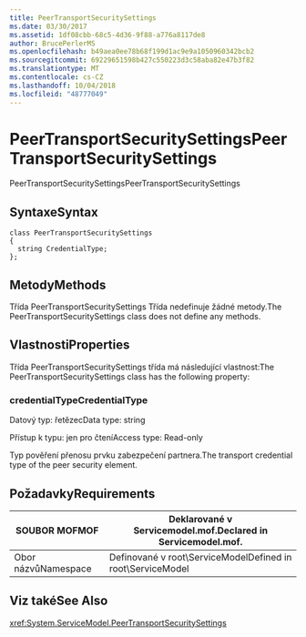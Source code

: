 ```yaml
---
title: PeerTransportSecuritySettings
ms.date: 03/30/2017
ms.assetid: 1df08cbb-68c5-4d36-9f88-a776a8117de8
author: BrucePerlerMS
ms.openlocfilehash: b49aea0ee78b68f199d1ac9e9a1050960342bcb2
ms.sourcegitcommit: 69229651598b427c550223d3c58aba82e47b3f82
ms.translationtype: MT
ms.contentlocale: cs-CZ
ms.lasthandoff: 10/04/2018
ms.locfileid: "48777049"
---
```

# <a name="peertransportsecuritysettings"></a><span data-ttu-id="766d4-102">PeerTransportSecuritySettings</span><span class="sxs-lookup"><span data-stu-id="766d4-102">PeerTransportSecuritySettings</span></span>
<span data-ttu-id="766d4-103">PeerTransportSecuritySettings</span><span class="sxs-lookup"><span data-stu-id="766d4-103">PeerTransportSecuritySettings</span></span>  
  
## <a name="syntax"></a><span data-ttu-id="766d4-104">Syntaxe</span><span class="sxs-lookup"><span data-stu-id="766d4-104">Syntax</span></span>  
  
```  
class PeerTransportSecuritySettings  
{  
  string CredentialType;  
};  
```  
  
## <a name="methods"></a><span data-ttu-id="766d4-105">Metody</span><span class="sxs-lookup"><span data-stu-id="766d4-105">Methods</span></span>  
 <span data-ttu-id="766d4-106">Třída PeerTransportSecuritySettings Třída nedefinuje žádné metody.</span><span class="sxs-lookup"><span data-stu-id="766d4-106">The PeerTransportSecuritySettings class does not define any methods.</span></span>  
  
## <a name="properties"></a><span data-ttu-id="766d4-107">Vlastnosti</span><span class="sxs-lookup"><span data-stu-id="766d4-107">Properties</span></span>  
 <span data-ttu-id="766d4-108">Třída PeerTransportSecuritySettings třída má následující vlastnost:</span><span class="sxs-lookup"><span data-stu-id="766d4-108">The PeerTransportSecuritySettings class has the following property:</span></span>  
  
### <a name="credentialtype"></a><span data-ttu-id="766d4-109">credentialType</span><span class="sxs-lookup"><span data-stu-id="766d4-109">CredentialType</span></span>  
 <span data-ttu-id="766d4-110">Datový typ: řetězec</span><span class="sxs-lookup"><span data-stu-id="766d4-110">Data type: string</span></span>  
  
 <span data-ttu-id="766d4-111">Přístup k typu: jen pro čtení</span><span class="sxs-lookup"><span data-stu-id="766d4-111">Access type: Read-only</span></span>  
  
 <span data-ttu-id="766d4-112">Typ pověření přenosu prvku zabezpečení partnera.</span><span class="sxs-lookup"><span data-stu-id="766d4-112">The transport credential type of the peer security element.</span></span>  
  
## <a name="requirements"></a><span data-ttu-id="766d4-113">Požadavky</span><span class="sxs-lookup"><span data-stu-id="766d4-113">Requirements</span></span>  
  
|<span data-ttu-id="766d4-114">SOUBOR MOF</span><span class="sxs-lookup"><span data-stu-id="766d4-114">MOF</span></span>|<span data-ttu-id="766d4-115">Deklarované v Servicemodel.mof.</span><span class="sxs-lookup"><span data-stu-id="766d4-115">Declared in Servicemodel.mof.</span></span>|  
|---------|-----------------------------------|  
|<span data-ttu-id="766d4-116">Obor názvů</span><span class="sxs-lookup"><span data-stu-id="766d4-116">Namespace</span></span>|<span data-ttu-id="766d4-117">Definované v root\ServiceModel</span><span class="sxs-lookup"><span data-stu-id="766d4-117">Defined in root\ServiceModel</span></span>|  
  
## <a name="see-also"></a><span data-ttu-id="766d4-118">Viz také</span><span class="sxs-lookup"><span data-stu-id="766d4-118">See Also</span></span>  
 <xref:System.ServiceModel.PeerTransportSecuritySettings>
